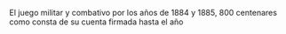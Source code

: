 El juego militar y combativo por los años de 1884 y 1885, 800 centenares como consta de su cuenta firmada hasta el año